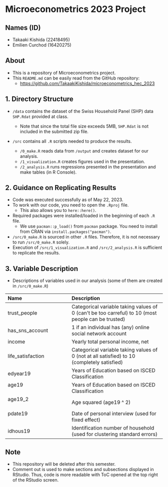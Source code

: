 # Microeconometrics 2023 Project


## Names (ID)
- Takaaki Kishida (22418495)
- Emilien Curchod (16420275)


## About 
- This is a repository of Microeconometrics project. 
- This `README.md` can be easily read from the GitHub repository: 
  - https://github.com/TakaakiKishida/microeconometrics_hec_2023


## 1. Directory Structure
- `/data` contains the dataset of the Swiss Household Panel (SHP) data `SHP.Rdat` provided at class.
  - Note that since the total file size exceeds 5MB, `SHP.Rdat` is not included in the submitted zip file. 

- `/src` contains all `.R` scripts needed to produce the results. 
  - `/0_make.R` reads data from `/output` and creates dataset for our analysis.
  - `/1_visualization.R` creates figures used in the presentation.
  - `/2_analysis.R` runs regressions presented in the presentation and make tables (in R Console).


## 2. Guidance on Replicating Results
- Code was executed successfully as of May 22, 2023. 
- To work with our code, you need to open the `.Rproj` file. 
  - This also allows you to `here::here()`. 
- Required packages were installed/loaded in the beginning of each `.R` file. 
  - We use `pacman::p_load()` from `pacman` package. You need to install from CRAN via `install.packages("pacman")`. 
- `/src/0_make.R` is sourced in other `.R` files. Therefore, it is not necessary to run `/src/0_make.R` solely. 
- Execution of `/src/1_visualization.R` and `/src/2_analysis.R` is sufficient to replicate the results. 


## 3. Variable Description

- Descriptions of variables used in our analysis (some of them are created in `/src/0_make.R`)

| Name               | Description                                                                                           |
|:-------------------|:------------------------------------------------------------------------------------------------------|
| trust_people     　 　| Categorical variable taking values of 0 (can't be too carreful) to 10 (most people can be trusted)    |
| has_sns_account  　　 | 1 if an individual has (any) online social network account                                            |
| income             | Yearly total personal income, net                                                                     |
| life_satisfaction　　　　| Categorical variable taking values of 0 (not at all satisfied) to 10 (completely satisfied)           |
| edyear19        　　  | Years of Education based on ISCED Classification                                                      |
| age19 　　　　　      　 　　  | Years of Education based on ISCED Classification                                                      |
| age19_2 　　　　　      　 　　| Age squared (age19 ^ 2)                                                                               |
| pdate19 　　　　　     　　　  | Date of personal interview (used for fixed effect)                                                    |
| idhous19 　　　     　　　  | Identification number of household (used for clustering standard errors)                              |


## Note
- This repository will be deleted after this semester. 
- Comment out is used to make sections and subsections displayed in RStudio. Thus, code is more readable with ToC opened at the top right of the RStudio screen. 
